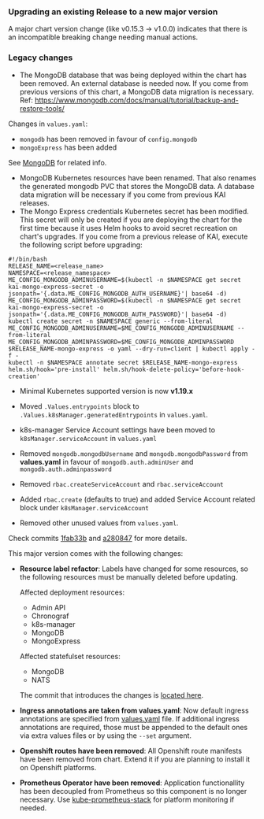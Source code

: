 ### Upgrading an existing Release to a new major version

A major chart version change (like v0.15.3 -> v1.0.0) indicates that there is an incompatible breaking change needing
manual actions.

### Legacy changes

* The MongoDB database that was being deployed within the chart has been removed. An external database is needed now. If you come from previous versions of this chart, a MongoDB data migration is necessary. Ref: https://www.mongodb.com/docs/manual/tutorial/backup-and-restore-tools/

Changes in `values.yaml`:

* `mongodb` has been removed in favour of `config.mongodb`
* `mongoExpress` has been added

See [MongoDB](#mongodb) for related info.

* MongoDB Kubernetes resources have been renamed. That also renames the generated mongodb PVC that stores the MongoDB data. A database data migration will be necessary if you come from previous KAI releases.
* The Mongo Express credentials Kubernetes secret has been modified. This secret will only be created if you are deploying the chart for the first time because it uses Helm hooks to avoid secret recreation on chart's upgrades. If you come from a previous release of KAI, execute the following script before upgrading:

```shell
#!/bin/bash
RELEASE_NAME=<release_name>
NAMESPACE=<release_namespace>
ME_CONFIG_MONGODB_ADMINUSERNAME=$(kubectl -n $NAMESPACE get secret kai-mongo-express-secret -o jsonpath='{.data.ME_CONFIG_MONGODB_AUTH_USERNAME}'| base64 -d)
ME_CONFIG_MONGODB_ADMINPASSWORD=$(kubectl -n $NAMESPACE get secret kai-mongo-express-secret -o jsonpath='{.data.ME_CONFIG_MONGODB_AUTH_PASSWORD}'| base64 -d)
kubectl create secret -n $NAMESPACE generic --from-literal ME_CONFIG_MONGODB_ADMINUSERNAME=$ME_CONFIG_MONGODB_ADMINUSERNAME --from-literal ME_CONFIG_MONGODB_ADMINPASSWORD=$ME_CONFIG_MONGODB_ADMINPASSWORD $RELEASE_NAME-mongo-express -o yaml --dry-run=client | kubectl apply -f -
kubectl -n $NAMESPACE annotate secret $RELEASE_NAME-mongo-express helm.sh/hook='pre-install' helm.sh/hook-delete-policy='before-hook-creation'
```

* Minimal Kubernetes supported version is now **v1.19.x**

* Moved `.Values.entrypoints` block to `.Values.k8sManager.generatedEntrypoints` in `values.yaml`.

* k8s-manager Service Account settings have been moved to `k8sManager.serviceAccount` in `values.yaml`

* Removed `mongodb.mongodbUsername` and `mongodb.mongodbPassword` from **values.yaml** in favour of `mongodb.auth.adminUser` and `mongodb.auth.adminpassword`
* Removed `rbac.createServiceAccount` and `rbac.serviceAccount`
* Added `rbac.create` (defaults to true) and added Service Account related block under `k8sManager.serviceAccount`
* Removed other unused values from `values.yaml`.

Check commits [1fab33b](https://github.com/konstellation-io/kai/pull/593/commits/1fab33b8351cae317753017373ac2dab4817c36f) and [a280847](https://github.com/konstellation-io/kai/pull/598/commits/59e7365350d67d30984a2554a28d0241cf74f13e) for more details.

This major version comes with the following changes:

* **Resource label refactor**: Labels have changed for some resources, so the following resources must be manually deleted before updating.

    Affected deployment resources:
    * Admin API
    * Chronograf
    * k8s-manager
    * MongoDB
    * MongoExpress

    Affected statefulset resources:
    * MongoDB
    * NATS

    The commit that introduces the changes is [located here](https://github.com/konstellation-io/kai/pull/585).

* **Ingress annotations are taken from values.yaml**: Now default ingress annotations are specified from [values.yaml](values.yaml) file. If additional ingress annotations are required, those must be appended to the default ones via extra values files or by using the `--set` argument.

* **Openshift routes have been removed**: All Openshift route manifests have been removed from chart. Extend it if you are planning to install it on Openshift platforms.

* **Prometheus Operator have been removed**: Application functionallity has been decoupled from Prometheus so this component is no longer necessary. Use [kube-prometheus-stack](https://github.com/prometheus-community/helm-charts/tree/main/charts/kube-prometheus-stack) for platform monitoring if needed.
